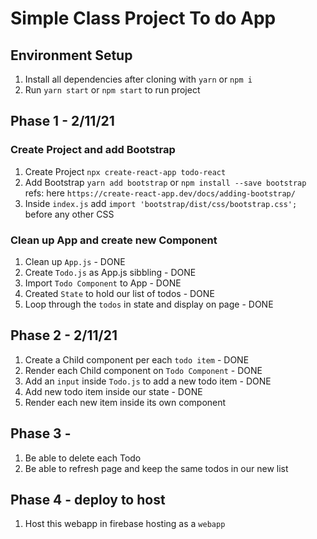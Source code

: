 # Simple Class Project To do App

## Environment Setup
1. Install all dependencies after cloning with `yarn` or `npm i`
2. Run `yarn start` or `npm start` to run project

## Phase 1 - 2/11/21
### Create Project and add Bootstrap
1. Create Project `npx create-react-app todo-react`
2. Add Bootstrap `yarn add bootstrap` or `npm install --save bootstrap` 
    refs: here `https://create-react-app.dev/docs/adding-bootstrap/`
3. Inside `index.js` add `import 'bootstrap/dist/css/bootstrap.css';` before any other CSS

### Clean up App and create new Component
1. Clean up `App.js` - DONE
2. Create `Todo.js` as App.js sibbling - DONE
3. Import `Todo Component` to App - DONE
4. Created `State` to hold our list of todos - DONE
5. Loop through the `todos` in state and display on page - DONE

## Phase 2 - 2/11/21
1. Create a Child component per each `todo item` - DONE
2. Render each Child component on `Todo Component` - DONE
3. Add an `input` inside `Todo.js` to add a new todo item - DONE
4. Add new todo item inside our state - DONE
5. Render each new item inside its own component

## Phase 3 - 
1. Be able to delete each Todo
2. Be able to refresh page and keep the same todos in our new list

## Phase 4 - deploy to host
1. Host this webapp in firebase hosting as a `webapp`
